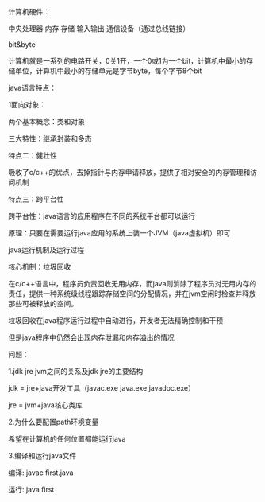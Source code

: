 计算机硬件：

中央处理器 内存 存储 输入输出 通信设备（通过总线链接）

bit&byte

计算机就是一系列的电路开关，0关1开，一个0或1为一个bit，计算机中最小的存储单位，计算机中最小的存储单元是字节byte，每个字节8个bit

java语言特点：

1面向对象：

两个基本概念：类和对象 

三大特性：继承封装和多态

特点二：健壮性

吸收了c/c++的优点，去掉指针与内存申请释放，提供了相对安全的内存管理和访问机制

特点三：跨平台性

跨平台性：java语言的应用程序在不同的系统平台都可以运行

原理：只要在需要运行java应用的系统上装一个JVM（java虚拟机）即可

java运行机制及运行过程

核心机制：垃圾回收

在c/c++语言中，程序员负责回收无用内存，而java则消除了程序员对无用内存的责任，提供一种系统级线程跟踪存储空间的分配情况，并在jvm空闲时检查并释放那些可被释放的空间。

垃圾回收在java程序运行过程中自动进行，开发者无法精确控制和干预

但是java程序中仍然会出现内存泄漏和内存溢出的情况

问题：

1.jdk jre jvm之间的关系及jdk jre的主要结构

jdk = jre+java开发工具（javac.exe java.exe javadoc.exe）

jre = jvm+java核心类库

2.为什么要配置path环境变量

希望在计算机的任何位置都能运行java

3.编译和运行java文件

编译: javac first.java

运行: java first